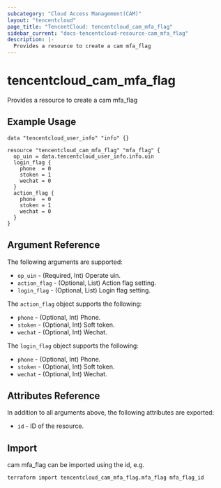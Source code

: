 ```yaml
---
subcategory: "Cloud Access Management(CAM)"
layout: "tencentcloud"
page_title: "TencentCloud: tencentcloud_cam_mfa_flag"
sidebar_current: "docs-tencentcloud-resource-cam_mfa_flag"
description: |-
  Provides a resource to create a cam mfa_flag
---
```


# tencentcloud_cam_mfa_flag

Provides a resource to create a cam mfa_flag

## Example Usage

```hcl
data "tencentcloud_user_info" "info" {}

resource "tencentcloud_cam_mfa_flag" "mfa_flag" {
  op_uin = data.tencentcloud_user_info.info.uin
  login_flag {
    phone  = 0
    stoken = 1
    wechat = 0
  }
  action_flag {
    phone  = 0
    stoken = 1
    wechat = 0
  }
}
```

## Argument Reference

The following arguments are supported:

* `op_uin` - (Required, Int) Operate uin.
* `action_flag` - (Optional, List) Action flag setting.
* `login_flag` - (Optional, List) Login flag setting.

The `action_flag` object supports the following:

* `phone` - (Optional, Int) Phone.
* `stoken` - (Optional, Int) Soft token.
* `wechat` - (Optional, Int) Wechat.

The `login_flag` object supports the following:

* `phone` - (Optional, Int) Phone.
* `stoken` - (Optional, Int) Soft token.
* `wechat` - (Optional, Int) Wechat.

## Attributes Reference

In addition to all arguments above, the following attributes are exported:

* `id` - ID of the resource.



## Import

cam mfa_flag can be imported using the id, e.g.

```
terraform import tencentcloud_cam_mfa_flag.mfa_flag mfa_flag_id
```

